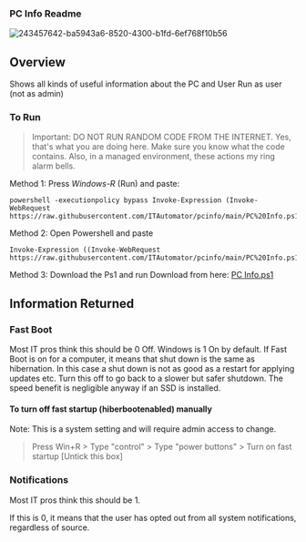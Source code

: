 ### PC Info Readme
 ![243457642-ba5943a6-8520-4300-b1fd-6ef768f10b56](https://github.com/ITAutomator/PCInfo/assets/135157036/944be711-5fb2-4f79-bee6-504ac1f394b5)

## Overview
Shows all kinds of useful information about the PC and User
Run as user (not as admin)

### To Run

> Important: DO NOT RUN RANDOM CODE FROM THE INTERNET.  Yes, that's what you are doing here.  Make sure you know what the code contains.  Also, in a managed environment, these actions my ring alarm bells.

Method 1: Press _Windows-R_ (Run) and paste:

    powershell -executionpolicy bypass Invoke-Expression (Invoke-WebRequest https://raw.githubusercontent.com/ITAutomator/pcinfo/main/PC%20Info.ps1).Content

Method 2: Open Powershell and paste

    Invoke-Expression ((Invoke-WebRequest https://raw.githubusercontent.com/ITAutomator/pcinfo/main/PC%20Info.ps1).Content)

Method 3: Download the Ps1 and run
Download from here: [PC Info.ps1](https://raw.githubusercontent.com/ITAutomator/PCInfo/main/PC%20Info.ps1)

## Information Returned

### Fast Boot
Most IT pros think this should be 0 Off. Windows is 1 On by default.
If Fast Boot is on for a computer, it means that shut down is the same as hibernation. In this case a shut down is not as good as a restart for applying updates etc. 
Turn this off to go back to a slower but safer shutdown.  The speed benefit is negligible anyway if an SSD is installed.
<br>
#### To turn off fast startup (hiberbootenabled) manually <br>
Note: This is a system setting and will require admin access to change. <br>

> Press Win+R > Type "control" > Type "power buttons" > Turn on fast
> startup [Untick this box]



### Notifications
Most IT pros think this should be 1.

If this is 0, it means that the user has opted out from all system notifications, regardless of source.

